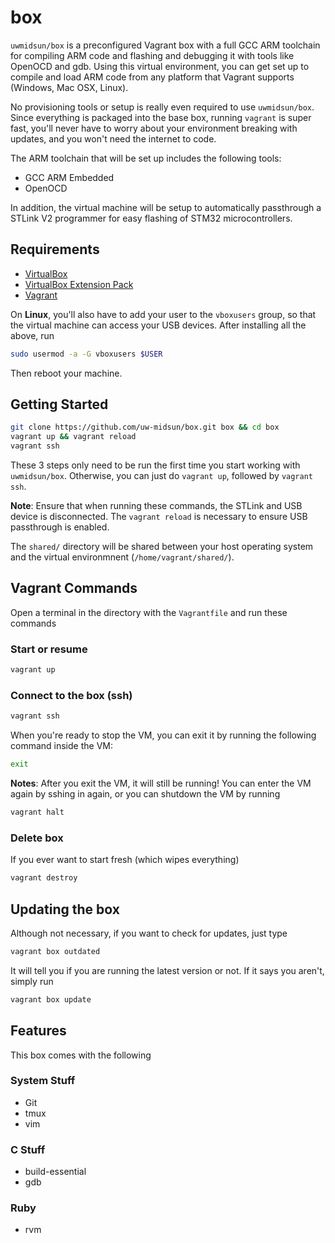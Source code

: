 # box

``uwmidsun/box`` is a preconfigured Vagrant box with a full GCC ARM toolchain for compiling ARM code and flashing and debugging it with tools like OpenOCD and gdb. Using this virtual environment, you can get set up to compile and load ARM code from any platform that Vagrant supports (Windows, Mac OSX, Linux).

No provisioning tools or setup is really even required to use ``uwmidsun/box``. Since everything is packaged into the base box, running ``vagrant`` is super fast, you'll never have to worry about your environment breaking with updates, and you won't need the internet to code.

The ARM toolchain that will be set up includes the following tools:

* GCC ARM Embedded
* OpenOCD

In addition, the virtual machine will be setup to automatically passthrough a STLink V2 programmer for easy flashing of STM32 microcontrollers.

## Requirements
* [VirtualBox](https://www.virtualbox.org/wiki/Downloads)
* [VirtualBox Extension Pack](https://www.virtualbox.org/wiki/Downloads)
* [Vagrant](https://www.vagrantup.com/downloads.html)

On **Linux**, you'll also have to add your user to the ``vboxusers`` group, so that the virtual machine can access your USB devices. After installing all the above, run

```bash
sudo usermod -a -G vboxusers $USER
```

Then reboot your machine.

## Getting Started

```bash
git clone https://github.com/uw-midsun/box.git box && cd box
vagrant up && vagrant reload
vagrant ssh
```

These 3 steps only need to be run the first time you start working with ``uwmidsun/box``. Otherwise, you can just do ``vagrant up``, followed by ``vagrant ssh``.

**Note**: Ensure that when running these commands, the STLink and USB device is disconnected. The ``vagrant reload`` is necessary to ensure USB passthrough is enabled.

The ``shared/`` directory will be shared between your host operating system and the virtual environmnent (``/home/vagrant/shared/``).

## Vagrant Commands

Open a terminal in the directory with the ``Vagrantfile`` and run these commands

### Start or resume

```bash
vagrant up
```

### Connect to the box (ssh)

```bash
vagrant ssh
```

When you're ready to stop the VM, you can exit it by running the following command inside the VM:

```bash
exit
```

**Notes**: After you exit the VM, it will still be running! You can enter the VM again by sshing in again, or you can shutdown the VM by running

```bash
vagrant halt
```

### Delete box

If you ever want to start fresh (which wipes everything)

```bash
vagrant destroy
```

## Updating the box

Although not necessary, if you want to check for updates, just type

```bash
vagrant box outdated
```

It will tell you if you are running the latest version or not. If it says you aren't, simply run

```bash
vagrant box update
```

## Features

This box comes with the following

### System Stuff
* Git
* tmux
* vim

### C Stuff
* build-essential
* gdb

### Ruby
* rvm
